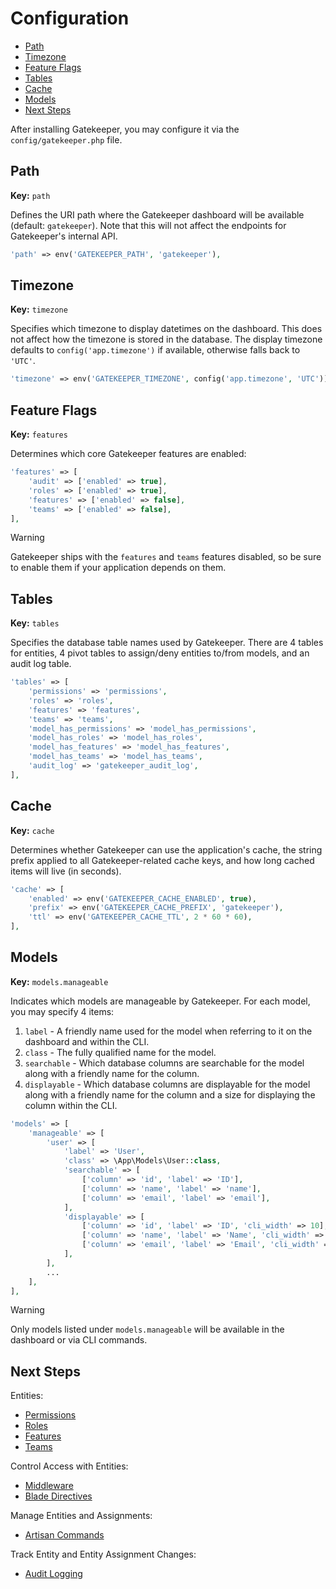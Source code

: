 # Configuration

- [Path](#path)
- [Timezone](#timezone)
- [Feature Flags](#features)
- [Tables](#tables)
- [Cache](#cache)
- [Models](#models)
- [Next Steps](#next-steps)

After installing Gatekeeper, you may configure it via the `config/gatekeeper.php` file.

<a name="path"></a>
## Path

**Key:** `path`

Defines the URI path where the Gatekeeper dashboard will be available (default: `gatekeeper`). Note that this will not affect the endpoints for Gatekeeper's internal API.

```php
'path' => env('GATEKEEPER_PATH', 'gatekeeper'),
```

<a name="timezone"></a>
## Timezone

**Key:** `timezone`

Specifies which timezone to display datetimes on the dashboard. This does not affect how the timezone is stored in the database. The display timezone defaults to `config('app.timezone')` if available, otherwise falls back to `'UTC'`.

```php
'timezone' => env('GATEKEEPER_TIMEZONE', config('app.timezone', 'UTC')),
```

<a name="features"></a>
## Feature Flags

**Key:** `features`

Determines which core Gatekeeper features are enabled:

```php
'features' => [
    'audit' => ['enabled' => true],
    'roles' => ['enabled' => true],
    'features' => ['enabled' => false],
    'teams' => ['enabled' => false],
],
```

> [!WARNING]
> Gatekeeper ships with the `features` and `teams` features disabled, so be sure to enable them if your application depends on them.

<a name="tables"></a>
## Tables

**Key:** `tables`

Specifies the database table names used by Gatekeeper. There are 4 tables for entities, 4 pivot tables to assign/deny entities to/from models, and an audit log table.

```php
'tables' => [
    'permissions' => 'permissions',
    'roles' => 'roles',
    'features' => 'features',
    'teams' => 'teams',
    'model_has_permissions' => 'model_has_permissions',
    'model_has_roles' => 'model_has_roles',
    'model_has_features' => 'model_has_features',
    'model_has_teams' => 'model_has_teams',
    'audit_log' => 'gatekeeper_audit_log',
],
```

<a name="cache"></a>
## Cache

**Key:** `cache`

Determines whether Gatekeeper can use the application's cache, the string prefix applied to all Gatekeeper-related cache keys, and how long cached items will live (in seconds).

```php
'cache' => [
    'enabled' => env('GATEKEEPER_CACHE_ENABLED', true),
    'prefix' => env('GATEKEEPER_CACHE_PREFIX', 'gatekeeper'),
    'ttl' => env('GATEKEEPER_CACHE_TTL', 2 * 60 * 60),
],
```

<a name="models"></a>
## Models

**Key:** `models.manageable`

Indicates which models are manageable by Gatekeeper. For each model, you may specify 4 items:
1. `label` - A friendly name used for the model when referring to it on the dashboard and within the CLI.
2. `class` - The fully qualified name for the model.
3. `searchable` - Which database columns are searchable for the model along with a friendly name for the column.
4. `displayable` - Which database columns are displayable for the model along with a friendly name for the column and a size for displaying the column within the CLI.

```php
'models' => [
    'manageable' => [
        'user' => [
            'label' => 'User',
            'class' => \App\Models\User::class,
            'searchable' => [
                ['column' => 'id', 'label' => 'ID'],
                ['column' => 'name', 'label' => 'name'],
                ['column' => 'email', 'label' => 'email'],
            ],
            'displayable' => [
                ['column' => 'id', 'label' => 'ID', 'cli_width' => 10],
                ['column' => 'name', 'label' => 'Name', 'cli_width' => 25],
                ['column' => 'email', 'label' => 'Email', 'cli_width' => 35],
            ],
        ],
        ...
    ],
],
```

> [!WARNING]
> Only models listed under `models.manageable` will be available in the dashboard or via CLI commands.

<a name="next-steps"></a>
## Next Steps

Entities:
- [Permissions](usage/permissions.md)
- [Roles](usage/roles.md)
- [Features](usage/features.md)
- [Teams](usage/teams.md)

Control Access with Entities:
- [Middleware](usage/middleware.md)
- [Blade Directives](usage/blade-directives.md)

Manage Entities and Assignments:
- [Artisan Commands](usage/artisan-commands.md)

Track Entity and Entity Assignment Changes:
- [Audit Logging](usage/audit-logging.md)
